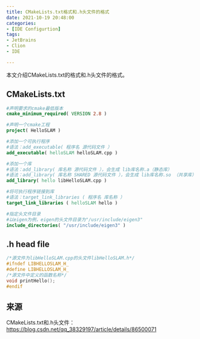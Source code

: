 ```yaml
---
title: CMakeLists.txt格式和.h头文件的格式
date: 2021-10-19 20:48:00
categories:
- [IDE Configurtion]
tags:
- JetBrains
- Clion
- IDE

---
```


本文介绍CMakeLists.txt的格式和.h头文件的格式。

<!-- more -->

## CMakeLists.txt

```cmake
#声明要求的cmake最低版本
cmake_minimum_required( VERSION 2.8 )

#声明一个cmake工程
project( HelloSLAM )

#添加一个可执行程序
#语法：add_executable( 程序名 源代码文件 ）
add_executable( helloSLAM helloSLAM.cpp )

#添加一个库
#语法：add_library( 库名称 源代码文件 ），会生成 lib库名称.a（静态库）
#语法：add_library( 库名称 SHARED 源代码文件 ），会生成 lib库名称.so （共享库）
add_library( hello libHelloSLAM.cpp )

#将可执行程序链接到库
#语法：target_link_libraries ( 程序名 库名称 ）
target_link_libraries ( helloSLAM hello )

#指定头文件目录
#以eigen为例，eigen的头文件目录为"/usr/include/eigen3"
include_directories( "/usr/include/eigen3" )
```

## .h head file

```c++
/*源文件为libHelloSLAM.cpp的头文件libHelloSLAM.h*/
#ifndef LIBHELLOSLAM_H_
#define LIBHELLOSLAM_H_
/*源文件中定义的函数名称*/
void printHello();
#endif
```

## 来源

CMakeLists.txt和.h头文件：https://blog.csdn.net/qq_38329197/article/details/86500071
